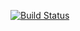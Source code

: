 [![Build Status](https://travis-ci.org/YBUBiltek/YBUMobil.svg)](https://travis-ci.org/YBUBiltek/YBUMobil)
